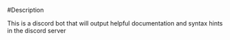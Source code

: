 #Description

This is a discord bot that will output helpful documentation and syntax hints in the discord server
